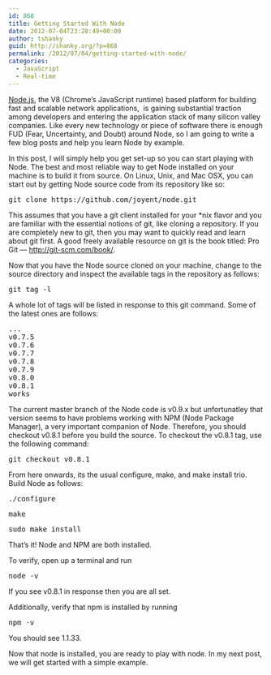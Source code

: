 ```yaml
---
id: 868
title: Getting Started With Node
date: 2012-07-04T23:28:49+00:00
author: tshanky
guid: http://shanky.org/?p=868
permalink: /2012/07/04/getting-started-with-node/
categories:
  - JavaScript
  - Real-time
---
```

<a title="node.js" href="http://nodejs.org/" target="_blank">Node.js</a>, the V8 (Chrome&#8217;s JavaScript runtime) based platform for building fast and scalable network applications,  is gaining substantial traction among developers and entering the application stack of many silicon valley companies. Like every new technology or piece of software there is enough FUD (Fear, Uncertainty, and Doubt) around Node, so I am going to write a few blog posts and help you learn Node by example.

In this post, I will simply help you get set-up so you can start playing with Node. The best and most reliable way to get Node installed on your machine is to build it from source. On Linux, Unix, and Mac OSX, you can start out by getting Node source code from its repository like so:

<pre class="brush: bash; title: ; notranslate" title="">git clone https://github.com/joyent/node.git</pre>

This assumes that you have a git client installed for your *nix flavor and you are familiar with the essential notions of git, like cloning a repository. If you are completely new to git, then you may want to quickly read and learn about git first. A good freely available resource on git is the book titled: Pro Git &#8212; <a href="http://git-scm.com/book/" title="Pro Git" target="_blank">http://git-scm.com/book/</a>.

Now that you have the Node source cloned on your machine, change to the source directory and inspect the available tags in the repository as follows:

<pre class="brush: bash; title: ; notranslate" title="">git tag -l</pre>

A whole lot of tags will be listed in response to this git command. Some of the latest ones are follows:

<pre class="brush: bash; title: ; notranslate" title="">...
v0.7.5
v0.7.6
v0.7.7
v0.7.8
v0.7.9
v0.8.0
v0.8.1
works
</pre>

The current master branch of the Node code is v0.9.x but unfortunatley that version seems to have problems working with NPM (Node Package Manager), a very important companion of Node. Therefore, you should checkout v0.8.1 before you build the source. To checkout the v0.8.1 tag, use the following command:

<pre class="brush: bash; title: ; notranslate" title="">git checkout v0.8.1</pre>

From here onwards, its the usual configure, make, and make install trio. Build Node as follows:

<pre class="brush: bash; title: ; notranslate" title="">./configure</pre>

<pre class="brush: bash; title: ; notranslate" title="">make</pre>

<pre class="brush: bash; title: ; notranslate" title="">sudo make install</pre>

That&#8217;s it! Node and NPM are both installed. 

To verify, open up a terminal and run

<pre class="brush: bash; title: ; notranslate" title="">node -v</pre>

If you see v0.8.1 in response then you are all set.

Additionally, verify that npm is installed by running

<pre class="brush: bash; title: ; notranslate" title="">npm -v</pre>

You should see 1.1.33.

Now that node is installed, you are ready to play with node. In my next post, we will get started with a simple example.